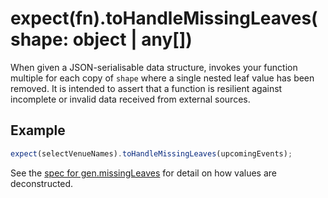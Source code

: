 # expect(fn).toHandleMissingLeaves(shape: object | any[])

When given a JSON-serialisable data structure, invokes your function multiple for each copy of `shape` where a single
nested leaf value has been removed. It is intended to assert that a function is resilient against incomplete or invalid
data received from external sources.

## Example

```js
expect(selectVenueNames).toHandleMissingLeaves(upcomingEvents);
```

See the [spec for gen.missingLeaves][missing-leaves] for detail on how values are deconstructed.

[missing-leaves]: https://github.com/JamieMason/expect-more/blob/master/packages/expect-more-jest/test/gen/missing-leaves.spec.ts
